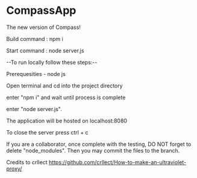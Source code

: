 # CompassApp
The new version of Compass!

Build command : npm i

Start command : node server.js

--To run locally follow these steps:--


Prerequesities - node js

Open terminal and cd into the project directory

enter "npm i" and wait until process is complete

enter "node server.js".

The application will be hosted on localhost:8080

To close the server press ctrl + c

If you are a collaborator, once complete with the testing, DO NOT forget to delete "node_modules". Then you may commit the files to the branch.



Credits to crllect
https://github.com/crllect/How-to-make-an-ultraviolet-proxy/
